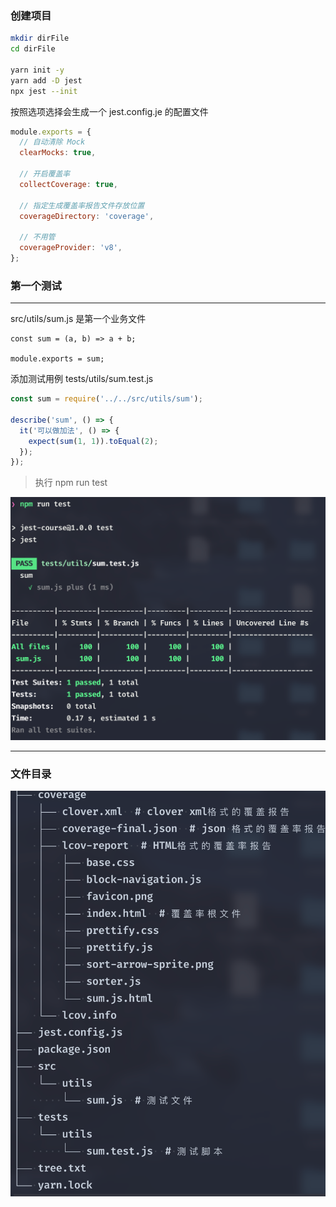 ### 创建项目

```sh
mkdir dirFile
cd dirFile

yarn init -y
yarn add -D jest
npx jest --init
```

按照选项选择会生成一个 jest.config.je 的配置文件

```js
module.exports = {
  // 自动清除 Mock
  clearMocks: true,

  // 开启覆盖率
  collectCoverage: true,

  // 指定生成覆盖率报告文件存放位置
  coverageDirectory: 'coverage',

  // 不用管
  coverageProvider: 'v8',
};
```

### 第一个测试

---

src/utils/sum.js 是第一个业务文件

```je
const sum = (a, b) => a + b;

module.exports = sum;
```

添加测试用例 tests/utils/sum.test.js

```js
const sum = require('../../src/utils/sum');

describe('sum', () => {
  it('可以做加法', () => {
    expect(sum(1, 1)).toEqual(2);
  });
});
```

> 执行 npm run test

![](https://raw.githubusercontent.com/oldqin97/cloudImg/main/blogs/picture/20221119003509.png)

---

### 文件目录

![文件构成](https://raw.githubusercontent.com/oldqin97/cloudImg/main/blogs/picture/20221119002642.png)
